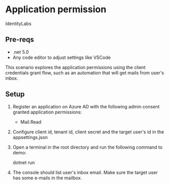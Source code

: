 # Application permission
IdentityLabs

## Pre-reqs

 - .net 5.0
 - Any code editor to adjust settings like VSCode

This scenario explores the application permissions using the client credentials grant flow, such as an automation that will get mails from user's inbox.

## Setup

1. Register an application on Azure AD with the following admin consent granted application permissions:

    - Mail.Read

2. Configure client id, tenant id, client secret and the target user's id in the appsettings.json
3. Open a terminal in the root directory and run the following command to demo: 

    dotnet run

4. The console should list user's inbox email. Make sure the target user has some e-mails in the mailbox.